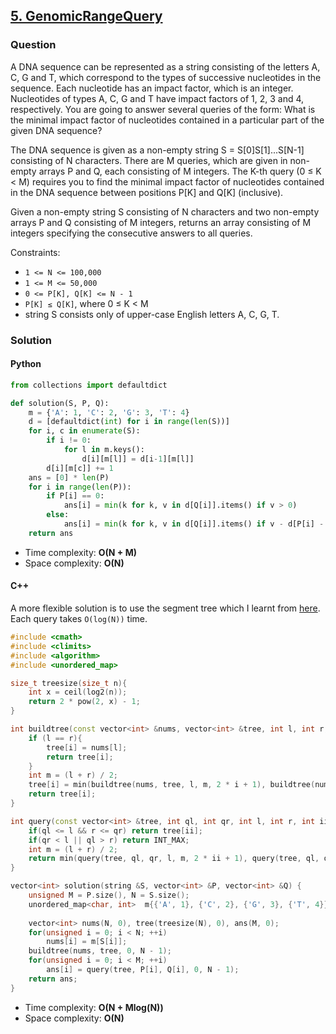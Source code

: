 ## **[5. GenomicRangeQuery](https://app.codility.com/programmers/lessons/5-prefix_sums/genomic_range_query/)**

### Question
A DNA sequence can be represented as a string consisting of the letters A, C, G and T, which correspond to the types of successive nucleotides in the sequence. 
Each nucleotide has an impact factor, which is an integer. 
Nucleotides of types A, C, G and T have impact factors of 1, 2, 3 and 4, respectively. 
You are going to answer several queries of the form: What is the minimal impact factor of nucleotides contained in a particular part of the given DNA sequence?

The DNA sequence is given as a non-empty string S = S[0]S[1]...S[N-1] consisting of N characters. 
There are M queries, which are given in non-empty arrays P and Q, each consisting of M integers. 
The K-th query (0 ≤ K < M) requires you to find the minimal impact factor of nucleotides contained in the DNA sequence between positions P[K] and Q[K] (inclusive).

Given a non-empty string S consisting of N characters and two non-empty arrays P and Q consisting of M integers, 
returns an array consisting of M integers specifying the consecutive answers to all queries.

Constraints:
- `1 <= N <= 100,000`
- `1 <= M <= 50,000`
- `0 <= P[K], Q[K] <= N - 1`
- `P[K] ≤ Q[K]`, where 0 ≤ K < M
- string S consists only of upper-case English letters A, C, G, T.

### Solution

#### Python
```python
from collections import defaultdict

def solution(S, P, Q):
    m = {'A': 1, 'C': 2, 'G': 3, 'T': 4}
    d = [defaultdict(int) for i in range(len(S))]
    for i, c in enumerate(S):
        if i != 0:
            for l in m.keys():
                d[i][m[l]] = d[i-1][m[l]]
        d[i][m[c]] += 1
    ans = [0] * len(P)
    for i in range(len(P)):
        if P[i] == 0:
            ans[i] = min(k for k, v in d[Q[i]].items() if v > 0)
        else:
            ans[i] = min(k for k, v in d[Q[i]].items() if v - d[P[i] - 1][k] > 0)
    return ans
```

- Time complexity: **O(N + M)**
- Space complexity: **O(N)**

#### C++
A more flexible solution is to use the segment tree which I learnt from [here](https://www.youtube.com/watch?v=ZBHKZF5w4YU). Each query takes `O(log(N))` time.

```cpp
#include <cmath>
#include <climits>
#include <algorithm>
#include <unordered_map>

size_t treesize(size_t n){
    int x = ceil(log2(n));
    return 2 * pow(2, x) - 1;
}

int buildtree(const vector<int> &nums, vector<int> &tree, int l, int r, int i = 0){
    if (l == r){
        tree[i] = nums[l];
        return tree[i];
    }
    int m = (l + r) / 2;
    tree[i] = min(buildtree(nums, tree, l, m, 2 * i + 1), buildtree(nums, tree, m + 1, r, 2 * i + 2));
    return tree[i];
}   

int query(const vector<int> &tree, int ql, int qr, int l, int r, int ii = 0){
    if(ql <= l && r <= qr) return tree[ii];
    if(qr < l || ql > r) return INT_MAX;
    int m = (l + r) / 2;
    return min(query(tree, ql, qr, l, m, 2 * ii + 1), query(tree, ql, qr, m + 1, r, 2 * ii + 2));
}

vector<int> solution(string &S, vector<int> &P, vector<int> &Q) {
    unsigned M = P.size(), N = S.size();
    unordered_map<char, int>  m{{'A', 1}, {'C', 2}, {'G', 3}, {'T', 4}};
    
    vector<int> nums(N, 0), tree(treesize(N), 0), ans(M, 0);
    for(unsigned i = 0; i < N; ++i)
        nums[i] = m[S[i]];
    buildtree(nums, tree, 0, N - 1);
    for(unsigned i = 0; i < M; ++i)
        ans[i] = query(tree, P[i], Q[i], 0, N - 1);
    return ans;
}
```

- Time complexity: **O(N + Mlog(N))**
- Space complexity: **O(N)**
